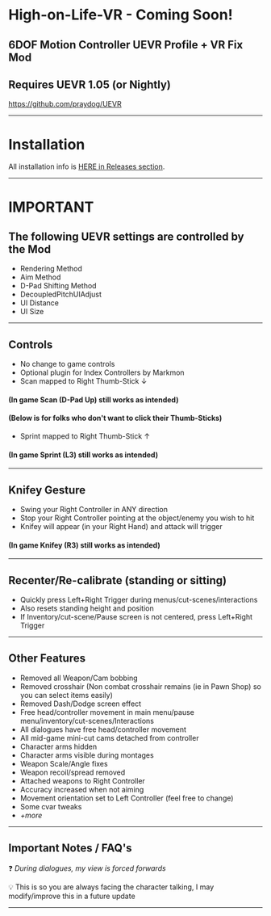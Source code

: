 # High-on-Life-VR - Coming Soon!
6DOF Motion Controller UEVR Profile + VR Fix Mod
---

## Requires UEVR 1.05 (or Nightly)
https://github.com/praydog/UEVR

---

# Installation

All installation info is <a href="https://github.com/CYB3R-JUNKI3/High-on-Life-VR/releases" target="_blank">HERE in Releases section</a>.


---


# IMPORTANT
## The following UEVR settings are controlled by the Mod
- Rendering Method
- Aim Method
- D-Pad Shifting Method
- DecoupledPitchUIAdjust
- UI Distance
- UI Size
----



## Controls
- No change to game controls
- Optional plugin for Index Controllers by Markmon
- Scan mapped to Right Thumb-Stick ↓

####    (In game Scan (D-Pad Up) still works as intended)

####    (Below is for folks who don't want to click their Thumb-Sticks) 

- Sprint mapped to Right Thumb-Stick ↑

####    (In game Sprint (L3) still works as intended)
----


## Knifey Gesture
- Swing your Right Controller in ANY direction
- Stop your Right Controller pointing at the object/enemy you wish to hit
- Knifey will appear (in your Right Hand) and attack will trigger

####  (In game Knifey (R3) still works as intended)
----


## Recenter/Re-calibrate (standing or sitting)
- Quickly press Left+Right Trigger during menus/cut-scenes/interactions
- Also resets standing height and position
- If Inventory/cut-scene/Pause screen is not centered, press Left+Right Trigger
----


## Other Features
- Removed all Weapon/Cam bobbing
- Removed crosshair (Non combat crosshair remains (ie in Pawn Shop) so you can select items easily)
- Removed Dash/Dodge screen effect
- Free head/controller movement in main menu/pause menu/inventory/cut-scenes/Interactions
- All dialogues have free head/controller movement
- All mid-game mini-cut cams detached from controller
- Character arms hidden
- Character arms visible during montages
- Weapon Scale/Angle fixes
- Weapon recoil/spread removed
- Attached weapons to Right Controller
- Accuracy increased when not aiming 
- Movement orientation set to Left Controller (feel free to change)
- Some cvar tweaks
- _+more_
----


## Important Notes / FAQ's
:question: _During dialogues, my view is forced forwards_

:bulb: This is so you are always facing the character talking, I may modify/improve this in a future update

---


